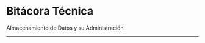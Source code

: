Bitácora Técnica
===================

Almacenamiento de Datos y su Administración
___________________________________________
